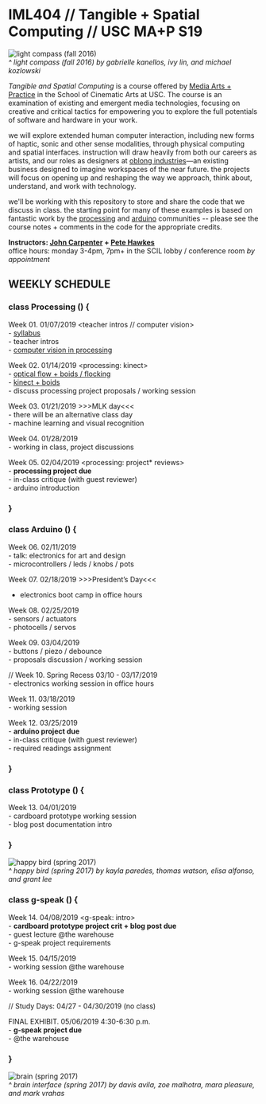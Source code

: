 # IML404 // Tangible + Spatial Computing // USC MA+P S19   

![light compass (fall 2016)](https://github.com/johnbcarpenter/USC_IML404_IMAGES/blob/master/images/light-compass-fall16.gif)  
_^ light compass (fall 2016) by gabrielle kanellos, ivy lin, and michael kozlowski_

_Tangible and Spatial Computing_ is a course offered by [Media Arts + Practice](https://cinema.usc.edu/imap/index.cfm) in the School of Cinematic Arts at USC.  The course is an examination of existing and emergent media technologies, focusing on creative and critical tactics for empowering you to explore the full potentials of software and hardware in your work.  

we will explore extended human computer interaction, including new forms of haptic, sonic and other sense modalities, through physical computing and spatial interfaces. instruction will draw heavily from both our careers as artists, and our roles as designers at [oblong industries](http://www.oblong.com)—an existing business designed to imagine workspaces of the near future.  the projects will focus on opening up and reshaping the way we approach, think about, understand, and work with technology.  

we'll be working with this repository to store and share the code that we discuss in class. the starting point for many of these examples is based on fantastic work by the [processing](http://www.processing.org/) and [arduino](http://www.arduino.cc/) communities -- please see the course notes + comments in the code for the appropriate credits.  
  
**Instructors: [John Carpenter](http://johnbcarpenter.com) + [Pete Hawkes](https://vimeo.com/petehawkes)**  
office hours: monday 3-4pm, 7pm+ in the SCIL lobby / conference room _by appointment_  

## WEEKLY SCHEDULE
  
### class Processing () {  
  Week 01. 01/07/2019 <teacher intros // computer vision>  
    - [syllabus](http://github.com/johnbcarpenter/USC_IML404/blob/master/PDF/IML404-MAP-SPRING2019.pdf)   
    - teacher intros  
    - [computer vision in processing](https://github.com/johnbcarpenter/USC_IML404/tree/master/computer-vision.md)  
  
  Week 02. 01/14/2019 <processing: kinect>  
    - [optical flow + boids / flocking](https://github.com/johnbcarpenter/USC_IML404/tree/master/computer-vision.md)  
    - [kinect + boids](https://github.com/johnbcarpenter/USC_IML404/tree/master/computer-vision2.md)  
    - discuss processing project proposals / working session    
    
  Week 03. 01/21/2019 >>>MLK day<<<  
    - there will be an alternative class day   
    - machine learning and visual recognition  
     
  Week 04. 01/28/2019 <working session>  
    - working in class, project discussions  
  
  Week 05. 02/04/2019 <processing: project* reviews>  
    - **processing project due**  
    - in-class critique (with guest reviewer)  
    - arduino introduction  
### }  
  
### class Arduino () {  
  Week 06. 02/11/2019  
    - talk: electronics for art and design <arduino intro>  
    - microcontrollers / leds / knobs / pots  
  
  Week 07. 02/18/2019 >>>President’s Day<<<  
   - electronics boot camp in office hours  
  
  Week 08. 02/25/2019 <arduino intro>  
    - sensors / actuators  
    - photocells / servos  
  
  Week 09. 03/04/2019 <arduino>  
    - buttons / piezo / debounce  
    - proposals discussion / working session  
     
  // Week 10. Spring Recess 03/10 - 03/17/2019  
    - electronics working session in office hours  
    
  Week 11. 03/18/2019 <arduino>  
    - working session  
  
  Week 12. 03/25/2019 <arduino>  
    - **arduino project due**  
    - in-class critique (with guest reviewer)  
    - required readings assignment  
### }  

### class Prototype () {  
  Week 13. 04/01/2019  
    - cardboard prototype working session  
    - blog post documentation intro  
### }  
  
![happy bird (spring 2017)](https://github.com/johnbcarpenter/USC_IML404_IMAGES/blob/master/images/happy-bird-spring17.gif)  
_^ happy bird (spring 2017) by kayla paredes, thomas watson, elisa alfonso, and grant lee_  

### class g-speak () {  
  Week 14. 04/08/2019 <g-speak: intro>   
    - **cardboard prototype project crit + blog post due**  
    - guest lecture @the warehouse  
    - g-speak project requirements  
  
  Week 15. 04/15/2019 <g-speak>  
    - working session @the warehouse  
  
  Week 16. 04/22/2019 <g-speak>  
    - working session @the warehouse  
  
  // Study Days: 04/27 - 04/30/2019 (no class)  
  
  FINAL EXHIBIT. 05/06/2019 4:30-6:30 p.m. <g-speak project reviews>  
    - **g-speak project due**  
    - @the warehouse  
### }  
  
![brain (spring 2017)](https://github.com/johnbcarpenter/USC_IML404_IMAGES/blob/master/images/brain-spring17.gif)  
_^ brain interface (spring 2017) by davis avila, zoe malhotra, mara pleasure, and mark vrahas_

